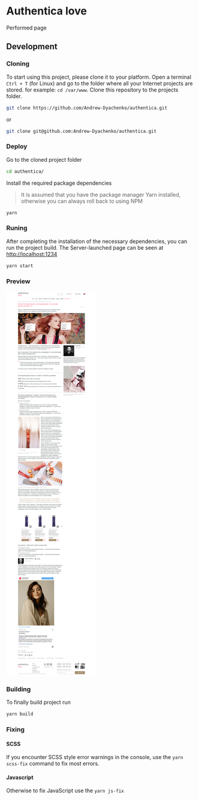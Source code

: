 # Authentica love
Performed page

## Development
### Cloning
To start using this project, please clone it to your platform.
Open a terminal `Ctrl + T` (for Linux) and go to the folder where all your Internet projects are stored. for example: `cd /var/www`.
Clone this repository to the projects folder.

```bash
git clone https://github.com/Andrew-Dyachenko/authentica.git
```
or
```bash
git clone git@github.com:Andrew-Dyachenko/authentica.git
```

### Deploy
Go to the cloned project folder
```bash
cd authentica/
```
Install the required package dependencies
> It is assumed that you have the package manager Yarn installed, otherwise you can always roll back to using NPM
```bash
yarn
```

### Runing
After completing the installation of the necessary dependencies, you can run the project build. The Server-launched page can be seen at [http://localhost:1234](http://localhost:1234)
```bash
yarn start
```

### Preview
![Authentica love desktop preview](/assets/images/preview--desktop.png)

### Building
To finally build project run
```bash
yarn build
```

### Fixing
#### SCSS
If you encounter SCSS style error warnings in the console, use the `yarn scss-fix` command to fix most errors.

#### Javascript
Otherwise to fix JavaScript use the `yarn js-fix`
